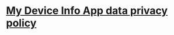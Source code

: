 # [My Device Info App data privacy policy](https://techpromux.github.io/google-play-docs-my-device-info-app/data-privacy-policy/data-privacy-policy.html)
